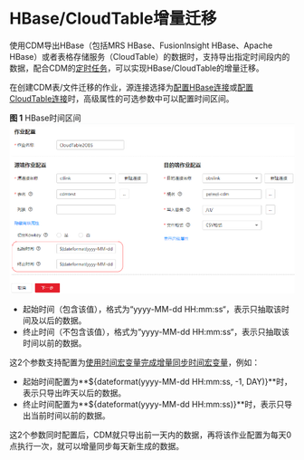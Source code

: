 # HBase/CloudTable增量迁移<a name="dayu_01_0080"></a>

使用CDM导出HBase（包括MRS HBase、FusionInsight HBase、Apache HBase）或者表格存储服务（CloudTable）的数据时，支持导出指定时间段内的数据，配合CDM的[定时任务](配置定时任务.md)，可以实现HBase/CloudTable的增量迁移。

在创建CDM表/文件迁移的作业，源连接选择为[配置HBase连接](配置HBase连接.md)或[配置CloudTable连接](配置CloudTable连接.md)时，高级属性的可选参数中可以配置时间区间。

**图 1**  HBase时间区间<a name="zh-cn_topic_0113772483_fig55241448173918"></a>  
![](figures/HBase时间区间.png "HBase时间区间")

-   起始时间（包含该值），格式为“yyyy-MM-dd HH:mm:ss“，表示只抽取该时间及以后的数据。
-   终止时间（不包含该值），格式为“yyyy-MM-dd HH:mm:ss“，表示只抽取该时间以前的数据。

这2个参数支持配置为[使用时间宏变量完成增量同步](使用时间宏变量完成增量同步.md)[时间宏变量](使用时间宏变量完成增量同步.md)，例如：

-   起始时间配置为**$\{dateformat\(yyyy-MM-dd HH:mm:ss, -1, DAY\)\}**时，表示只导出昨天以后的数据。
-   终止时间配置为**$\{dateformat\(yyyy-MM-dd HH:mm:ss\)\}**时，表示只导出当前时间以前的数据。

这2个参数同时配置后，CDM就只导出前一天内的数据，再将该作业配置为每天0点执行一次，就可以增量同步每天新生成的数据。

